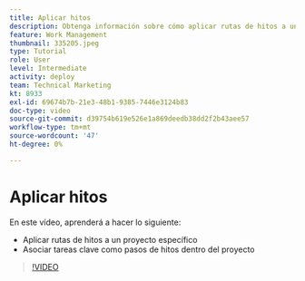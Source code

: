```yaml
---
title: Aplicar hitos
description: Obtenga información sobre cómo aplicar rutas de hitos a una [!DNL  Workfront] proyecto y asocie tareas clave como pasos de hito dentro del proyecto.
feature: Work Management
thumbnail: 335205.jpeg
type: Tutorial
role: User
level: Intermediate
activity: deploy
team: Technical Marketing
kt: 8933
exl-id: 69674b7b-21e3-48b1-9385-7446e3124b83
doc-type: video
source-git-commit: d39754b619e526e1a869deedb38dd2f2b43aee57
workflow-type: tm+mt
source-wordcount: '47'
ht-degree: 0%

---
```


# Aplicar hitos

En este vídeo, aprenderá a hacer lo siguiente:

* Aplicar rutas de hitos a un proyecto específico
* Asociar tareas clave como pasos de hitos dentro del proyecto

>[!VIDEO](https://video.tv.adobe.com/v/335205/?quality=12)
